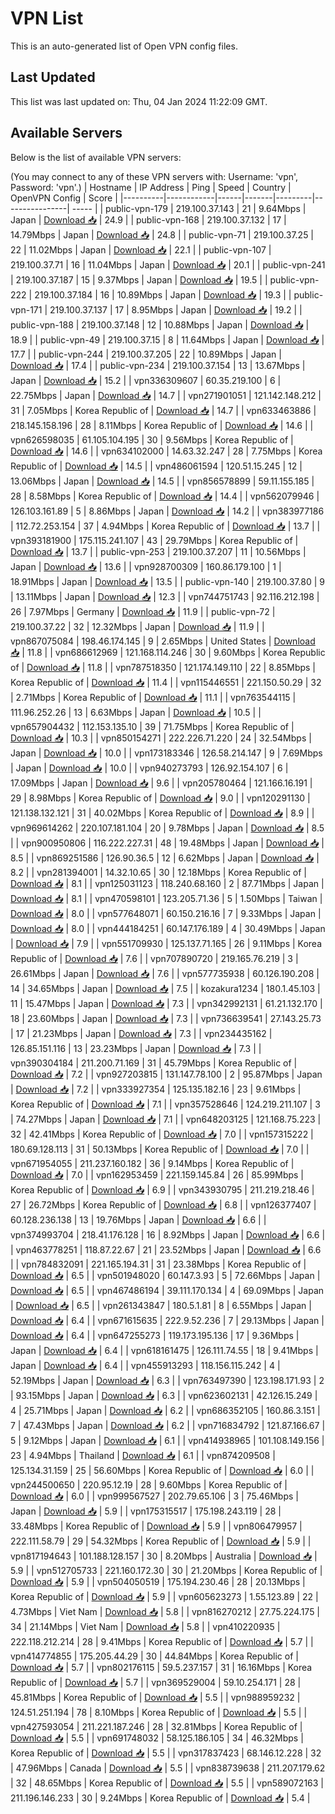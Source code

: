 # VPN List

This is an auto-generated list of Open VPN config files.

## Last Updated

This list was last updated on: Thu, 04 Jan 2024 11:22:09 GMT.

## Available Servers

Below is the list of available VPN servers:

(You may connect to any of these VPN servers with: Username: 'vpn', Password: 'vpn'.)
| Hostname | IP Address | Ping | Speed | Country | OpenVPN Config | Score |
|----------|------------|------|-------|---------|----------------| ----- |
| public-vpn-179 | 219.100.37.143 | 21 | 9.64Mbps | Japan | [Download 📥](./configs/server_0_JP.ovpn) | 24.9 |
| public-vpn-168 | 219.100.37.132 | 17 | 14.79Mbps | Japan | [Download 📥](./configs/server_1_JP.ovpn) | 24.8 |
| public-vpn-71 | 219.100.37.25 | 22 | 11.02Mbps | Japan | [Download 📥](./configs/server_2_JP.ovpn) | 22.1 |
| public-vpn-107 | 219.100.37.71 | 16 | 11.04Mbps | Japan | [Download 📥](./configs/server_3_JP.ovpn) | 20.1 |
| public-vpn-241 | 219.100.37.187 | 15 | 9.37Mbps | Japan | [Download 📥](./configs/server_4_JP.ovpn) | 19.5 |
| public-vpn-222 | 219.100.37.184 | 16 | 10.89Mbps | Japan | [Download 📥](./configs/server_5_JP.ovpn) | 19.3 |
| public-vpn-171 | 219.100.37.137 | 17 | 8.95Mbps | Japan | [Download 📥](./configs/server_6_JP.ovpn) | 19.2 |
| public-vpn-188 | 219.100.37.148 | 12 | 10.88Mbps | Japan | [Download 📥](./configs/server_7_JP.ovpn) | 18.9 |
| public-vpn-49 | 219.100.37.15 | 8 | 11.64Mbps | Japan | [Download 📥](./configs/server_8_JP.ovpn) | 17.7 |
| public-vpn-244 | 219.100.37.205 | 22 | 10.89Mbps | Japan | [Download 📥](./configs/server_9_JP.ovpn) | 17.4 |
| public-vpn-234 | 219.100.37.154 | 13 | 13.67Mbps | Japan | [Download 📥](./configs/server_10_JP.ovpn) | 15.2 |
| vpn336309607 | 60.35.219.100 | 6 | 22.75Mbps | Japan | [Download 📥](./configs/server_11_JP.ovpn) | 14.7 |
| vpn271901051 | 121.142.148.212 | 31 | 7.05Mbps | Korea Republic of | [Download 📥](./configs/server_12_KR.ovpn) | 14.7 |
| vpn633463886 | 218.145.158.196 | 28 | 8.11Mbps | Korea Republic of | [Download 📥](./configs/server_13_KR.ovpn) | 14.6 |
| vpn626598035 | 61.105.104.195 | 30 | 9.56Mbps | Korea Republic of | [Download 📥](./configs/server_14_KR.ovpn) | 14.6 |
| vpn634102000 | 14.63.32.247 | 28 | 7.75Mbps | Korea Republic of | [Download 📥](./configs/server_15_KR.ovpn) | 14.5 |
| vpn486061594 | 120.51.15.245 | 12 | 13.06Mbps | Japan | [Download 📥](./configs/server_16_JP.ovpn) | 14.5 |
| vpn856578899 | 59.11.155.185 | 28 | 8.58Mbps | Korea Republic of | [Download 📥](./configs/server_17_KR.ovpn) | 14.4 |
| vpn562079946 | 126.103.161.89 | 5 | 8.86Mbps | Japan | [Download 📥](./configs/server_18_JP.ovpn) | 14.2 |
| vpn383977186 | 112.72.253.154 | 37 | 4.94Mbps | Korea Republic of | [Download 📥](./configs/server_19_KR.ovpn) | 13.7 |
| vpn393181900 | 175.115.241.107 | 43 | 29.79Mbps | Korea Republic of | [Download 📥](./configs/server_20_KR.ovpn) | 13.7 |
| public-vpn-253 | 219.100.37.207 | 11 | 10.56Mbps | Japan | [Download 📥](./configs/server_21_JP.ovpn) | 13.6 |
| vpn928700309 | 160.86.179.100 | 1 | 18.91Mbps | Japan | [Download 📥](./configs/server_22_JP.ovpn) | 13.5 |
| public-vpn-140 | 219.100.37.80 | 9 | 13.11Mbps | Japan | [Download 📥](./configs/server_23_JP.ovpn) | 12.3 |
| vpn744751743 | 92.116.212.198 | 26 | 7.97Mbps | Germany | [Download 📥](./configs/server_24_DE.ovpn) | 11.9 |
| public-vpn-72 | 219.100.37.22 | 32 | 12.32Mbps | Japan | [Download 📥](./configs/server_25_JP.ovpn) | 11.9 |
| vpn867075084 | 198.46.174.145 | 9 | 2.65Mbps | United States | [Download 📥](./configs/server_26_US.ovpn) | 11.8 |
| vpn686612969 | 121.168.114.246 | 30 | 9.60Mbps | Korea Republic of | [Download 📥](./configs/server_27_KR.ovpn) | 11.8 |
| vpn787518350 | 121.174.149.110 | 22 | 8.85Mbps | Korea Republic of | [Download 📥](./configs/server_28_KR.ovpn) | 11.4 |
| vpn115446551 | 221.150.50.29 | 32 | 2.71Mbps | Korea Republic of | [Download 📥](./configs/server_29_KR.ovpn) | 11.1 |
| vpn763544115 | 111.96.252.26 | 13 | 6.63Mbps | Japan | [Download 📥](./configs/server_30_JP.ovpn) | 10.5 |
| vpn657904432 | 112.153.135.10 | 39 | 71.75Mbps | Korea Republic of | [Download 📥](./configs/server_31_KR.ovpn) | 10.3 |
| vpn850154271 | 222.226.71.220 | 24 | 32.54Mbps | Japan | [Download 📥](./configs/server_32_JP.ovpn) | 10.0 |
| vpn173183346 | 126.58.214.147 | 9 | 7.69Mbps | Japan | [Download 📥](./configs/server_33_JP.ovpn) | 10.0 |
| vpn940273793 | 126.92.154.107 | 6 | 17.09Mbps | Japan | [Download 📥](./configs/server_34_JP.ovpn) | 9.6 |
| vpn205780464 | 121.166.16.191 | 29 | 8.98Mbps | Korea Republic of | [Download 📥](./configs/server_35_KR.ovpn) | 9.0 |
| vpn120291130 | 121.138.132.121 | 31 | 40.02Mbps | Korea Republic of | [Download 📥](./configs/server_36_KR.ovpn) | 8.9 |
| vpn969614262 | 220.107.181.104 | 20 | 9.78Mbps | Japan | [Download 📥](./configs/server_37_JP.ovpn) | 8.5 |
| vpn900950806 | 116.222.227.31 | 48 | 19.48Mbps | Japan | [Download 📥](./configs/server_38_JP.ovpn) | 8.5 |
| vpn869251586 | 126.90.36.5 | 12 | 6.62Mbps | Japan | [Download 📥](./configs/server_39_JP.ovpn) | 8.2 |
| vpn281394001 | 14.32.10.65 | 30 | 12.18Mbps | Korea Republic of | [Download 📥](./configs/server_40_KR.ovpn) | 8.1 |
| vpn125031123 | 118.240.68.160 | 2 | 87.71Mbps | Japan | [Download 📥](./configs/server_41_JP.ovpn) | 8.1 |
| vpn470598101 | 123.205.71.36 | 5 | 1.50Mbps | Taiwan | [Download 📥](./configs/server_42_TW.ovpn) | 8.0 |
| vpn577648071 | 60.150.216.16 | 7 | 9.33Mbps | Japan | [Download 📥](./configs/server_43_JP.ovpn) | 8.0 |
| vpn444184251 | 60.147.176.189 | 4 | 30.49Mbps | Japan | [Download 📥](./configs/server_44_JP.ovpn) | 7.9 |
| vpn551709930 | 125.137.71.165 | 26 | 9.11Mbps | Korea Republic of | [Download 📥](./configs/server_45_KR.ovpn) | 7.6 |
| vpn707890720 | 219.165.76.219 | 3 | 26.61Mbps | Japan | [Download 📥](./configs/server_46_JP.ovpn) | 7.6 |
| vpn577735938 | 60.126.190.208 | 14 | 34.65Mbps | Japan | [Download 📥](./configs/server_47_JP.ovpn) | 7.5 |
| kozakura1234 | 180.1.45.103 | 11 | 15.47Mbps | Japan | [Download 📥](./configs/server_48_JP.ovpn) | 7.3 |
| vpn342992131 | 61.21.132.170 | 18 | 23.60Mbps | Japan | [Download 📥](./configs/server_49_JP.ovpn) | 7.3 |
| vpn736639541 | 27.143.25.73 | 17 | 21.23Mbps | Japan | [Download 📥](./configs/server_50_JP.ovpn) | 7.3 |
| vpn234435162 | 126.85.151.116 | 13 | 23.23Mbps | Japan | [Download 📥](./configs/server_51_JP.ovpn) | 7.3 |
| vpn390304184 | 211.200.71.169 | 31 | 45.79Mbps | Korea Republic of | [Download 📥](./configs/server_52_KR.ovpn) | 7.2 |
| vpn927203815 | 131.147.78.100 | 2 | 95.87Mbps | Japan | [Download 📥](./configs/server_53_JP.ovpn) | 7.2 |
| vpn333927354 | 125.135.182.16 | 23 | 9.61Mbps | Korea Republic of | [Download 📥](./configs/server_54_KR.ovpn) | 7.1 |
| vpn357528646 | 124.219.211.107 | 3 | 74.27Mbps | Japan | [Download 📥](./configs/server_55_JP.ovpn) | 7.1 |
| vpn648203125 | 121.168.75.223 | 32 | 42.41Mbps | Korea Republic of | [Download 📥](./configs/server_56_KR.ovpn) | 7.0 |
| vpn157315222 | 180.69.128.113 | 31 | 50.13Mbps | Korea Republic of | [Download 📥](./configs/server_57_KR.ovpn) | 7.0 |
| vpn671954055 | 211.237.160.182 | 36 | 9.14Mbps | Korea Republic of | [Download 📥](./configs/server_58_KR.ovpn) | 7.0 |
| vpn162953459 | 221.159.145.84 | 26 | 85.99Mbps | Korea Republic of | [Download 📥](./configs/server_59_KR.ovpn) | 6.9 |
| vpn343930795 | 211.219.218.46 | 27 | 26.72Mbps | Korea Republic of | [Download 📥](./configs/server_60_KR.ovpn) | 6.8 |
| vpn126377407 | 60.128.236.138 | 13 | 19.76Mbps | Japan | [Download 📥](./configs/server_61_JP.ovpn) | 6.6 |
| vpn374993704 | 218.41.176.128 | 16 | 8.92Mbps | Japan | [Download 📥](./configs/server_62_JP.ovpn) | 6.6 |
| vpn463778251 | 118.87.22.67 | 21 | 23.52Mbps | Japan | [Download 📥](./configs/server_63_JP.ovpn) | 6.6 |
| vpn784832091 | 221.165.194.31 | 31 | 23.38Mbps | Korea Republic of | [Download 📥](./configs/server_64_KR.ovpn) | 6.5 |
| vpn501948020 | 60.147.3.93 | 5 | 72.66Mbps | Japan | [Download 📥](./configs/server_65_JP.ovpn) | 6.5 |
| vpn467486194 | 39.111.170.134 | 4 | 69.09Mbps | Japan | [Download 📥](./configs/server_66_JP.ovpn) | 6.5 |
| vpn261343847 | 180.5.1.81 | 8 | 6.55Mbps | Japan | [Download 📥](./configs/server_67_JP.ovpn) | 6.4 |
| vpn671615635 | 222.9.52.236 | 7 | 29.13Mbps | Japan | [Download 📥](./configs/server_68_JP.ovpn) | 6.4 |
| vpn647255273 | 119.173.195.136 | 17 | 9.36Mbps | Japan | [Download 📥](./configs/server_69_JP.ovpn) | 6.4 |
| vpn618161475 | 126.111.74.55 | 18 | 9.41Mbps | Japan | [Download 📥](./configs/server_70_JP.ovpn) | 6.4 |
| vpn455913293 | 118.156.115.242 | 4 | 52.19Mbps | Japan | [Download 📥](./configs/server_71_JP.ovpn) | 6.3 |
| vpn763497390 | 123.198.171.93 | 2 | 93.15Mbps | Japan | [Download 📥](./configs/server_72_JP.ovpn) | 6.3 |
| vpn623602131 | 42.126.15.249 | 4 | 25.71Mbps | Japan | [Download 📥](./configs/server_73_JP.ovpn) | 6.2 |
| vpn686352105 | 160.86.3.151 | 7 | 47.43Mbps | Japan | [Download 📥](./configs/server_74_JP.ovpn) | 6.2 |
| vpn716834792 | 121.87.166.67 | 5 | 9.12Mbps | Japan | [Download 📥](./configs/server_75_JP.ovpn) | 6.1 |
| vpn414938965 | 101.108.149.156 | 23 | 4.94Mbps | Thailand | [Download 📥](./configs/server_76_TH.ovpn) | 6.1 |
| vpn874209508 | 125.134.31.159 | 25 | 56.60Mbps | Korea Republic of | [Download 📥](./configs/server_77_KR.ovpn) | 6.0 |
| vpn244500650 | 220.95.12.19 | 28 | 9.60Mbps | Korea Republic of | [Download 📥](./configs/server_78_KR.ovpn) | 6.0 |
| vpn999567527 | 202.79.65.106 | 3 | 75.46Mbps | Japan | [Download 📥](./configs/server_79_JP.ovpn) | 5.9 |
| vpn175315517 | 175.198.243.119 | 28 | 33.48Mbps | Korea Republic of | [Download 📥](./configs/server_80_KR.ovpn) | 5.9 |
| vpn806479957 | 222.111.58.79 | 29 | 54.32Mbps | Korea Republic of | [Download 📥](./configs/server_81_KR.ovpn) | 5.9 |
| vpn817194643 | 101.188.128.157 | 30 | 8.20Mbps | Australia | [Download 📥](./configs/server_82_AU.ovpn) | 5.9 |
| vpn512705733 | 221.160.172.30 | 30 | 21.20Mbps | Korea Republic of | [Download 📥](./configs/server_83_KR.ovpn) | 5.9 |
| vpn504050519 | 175.194.230.46 | 28 | 20.13Mbps | Korea Republic of | [Download 📥](./configs/server_84_KR.ovpn) | 5.9 |
| vpn605623273 | 1.55.123.89 | 22 | 4.73Mbps | Viet Nam | [Download 📥](./configs/server_85_VN.ovpn) | 5.8 |
| vpn816270212 | 27.75.224.175 | 34 | 21.14Mbps | Viet Nam | [Download 📥](./configs/server_86_VN.ovpn) | 5.8 |
| vpn410220935 | 222.118.212.214 | 28 | 9.41Mbps | Korea Republic of | [Download 📥](./configs/server_87_KR.ovpn) | 5.7 |
| vpn414774855 | 175.205.44.29 | 30 | 44.84Mbps | Korea Republic of | [Download 📥](./configs/server_88_KR.ovpn) | 5.7 |
| vpn802176115 | 59.5.237.157 | 31 | 16.16Mbps | Korea Republic of | [Download 📥](./configs/server_89_KR.ovpn) | 5.7 |
| vpn369529004 | 59.10.254.171 | 28 | 45.81Mbps | Korea Republic of | [Download 📥](./configs/server_90_KR.ovpn) | 5.5 |
| vpn988959232 | 124.51.251.194 | 78 | 8.10Mbps | Korea Republic of | [Download 📥](./configs/server_91_KR.ovpn) | 5.5 |
| vpn427593054 | 211.221.187.246 | 28 | 32.81Mbps | Korea Republic of | [Download 📥](./configs/server_92_KR.ovpn) | 5.5 |
| vpn691748032 | 58.125.186.105 | 34 | 46.32Mbps | Korea Republic of | [Download 📥](./configs/server_93_KR.ovpn) | 5.5 |
| vpn317837423 | 68.146.12.228 | 32 | 47.96Mbps | Canada | [Download 📥](./configs/server_94_CA.ovpn) | 5.5 |
| vpn838739638 | 211.207.179.62 | 32 | 48.65Mbps | Korea Republic of | [Download 📥](./configs/server_95_KR.ovpn) | 5.5 |
| vpn589072163 | 211.196.146.233 | 30 | 9.24Mbps | Korea Republic of | [Download 📥](./configs/server_96_KR.ovpn) | 5.4 |
